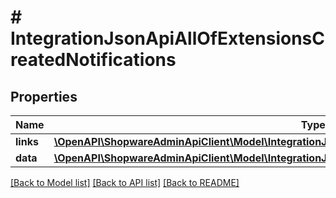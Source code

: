# # IntegrationJsonApiAllOfExtensionsCreatedNotifications

## Properties

Name | Type | Description | Notes
------------ | ------------- | ------------- | -------------
**links** | [**\OpenAPI\ShopwareAdminApiClient\Model\IntegrationJsonApiAllOfExtensionsCreatedNotificationsLinks**](IntegrationJsonApiAllOfExtensionsCreatedNotificationsLinks.md) |  | [optional]
**data** | [**\OpenAPI\ShopwareAdminApiClient\Model\IntegrationJsonApiAllOfExtensionsCreatedNotificationsData[]**](IntegrationJsonApiAllOfExtensionsCreatedNotificationsData.md) |  | [optional]

[[Back to Model list]](../../README.md#models) [[Back to API list]](../../README.md#endpoints) [[Back to README]](../../README.md)
